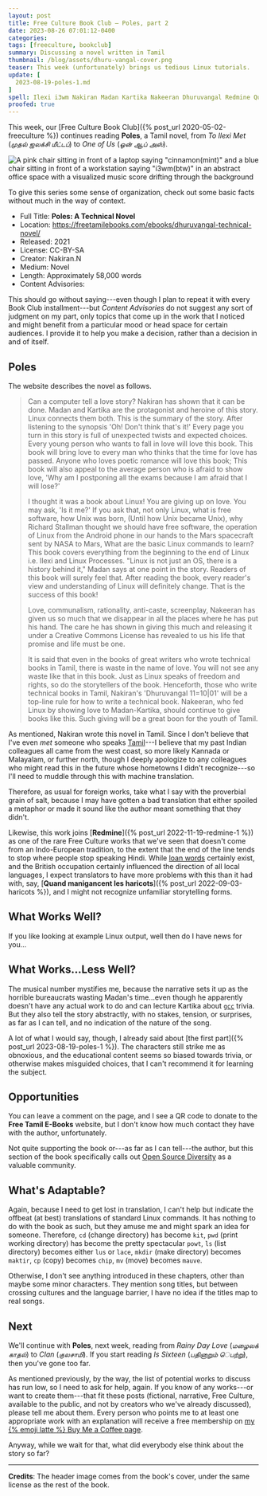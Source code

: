 ```yaml
---
layout: post
title: Free Culture Book Club — Poles, part 2
date: 2023-08-26 07:01:12-0400
categories:
tags: [freeculture, bookclub]
summary: Discussing a novel written in Tamil
thumbnail: /blog/assets/dhuru-vangal-cover.png
teaser: This week (unfortunately) brings us tedious Linux tutorials.
update: [
  2023-08-19-poles-1.md
]
spell: Ilexi i3wm Nakiran Madan Kartika Nakeeran Dhuruvangal Redmine Quand manigancent les gcc cd pwd powt lus mkdir maktir cp mv
proofed: true
---
```


This week, our [Free Culture Book Club]({% post_url 2020-05-02-freeculture %}) continues reading **Poles**, a Tamil novel, from *To Ilexi Met* (*முதல் ஐலக்சி மீட்டப்*) to *One of Us* (*ஒன் ஆப் அஸ்*).

![A pink chair sitting in front of a laptop saying "cinnamon(mint)" and a blue chair sitting in front of a workstation saying "i3wm(btw)" in an abstract office space with a visualized music score drifting through the background](/blog/assets/dhuru-vangal-cover.png "I have no idea what any of this means, but I now feel invested...")

To give this series some sense of organization, check out some basic facts without much in the way of context.

 * Full Title:  **Poles:  A Technical Novel**
 * Location:  <https://freetamilebooks.com/ebooks/dhuruvangal-technical-novel/>
 * Released:  2021
 * License:  CC-BY-SA
 * Creator:  Nakiran.N
 * Medium:  Novel
 * Length:  Approximately 58,000 words
 * Content Advisories:  

This should go without saying---even though I plan to repeat it with every Book Club installment---but *Content Advisories* do not suggest any sort of judgment on my part, only topics that come up in the work that I noticed and might benefit from a particular mood or head space for certain audiences.  I provide it to help you make a decision, rather than a decision in and of itself.

## Poles

The website describes the novel as follows.

 > Can a computer tell a love story? Nakiran has shown that it can be done. Madan and Kartika are the protagonist and heroine of this story. Linux connects them both. This is the summary of the story. After listening to the synopsis 'Oh! Don't think that's it!' Every page you turn in this story is full of unexpected twists and expected choices. Every young person who wants to fall in love will love this book. This book will bring love to every man who thinks that the time for love has passed. Anyone who loves poetic romance will love this book; This book will also appeal to the average person who is afraid to show love, 'Why am I postponing all the exams because I am afraid that I will lose?'
 >
 > I thought it was a book about Linux! You are giving up on love. You may ask, 'Is it me?' If you ask that, not only Linux, what is free software, how Unix was born, (Until how Unix became Unix), why Richard Stallman thought we should have free software, the operation of Linux from the Android phone in our hands to the Mars spacecraft sent by NASA to Mars, What are the basic Linux commands to learn? This book covers everything from the beginning to the end of Linux i.e. Ilexi and Linux Processes. "Linux is not just an OS, there is a history behind it," Madan says at one point in the story. Readers of this book will surely feel that. After reading the book, every reader's view and understanding of Linux will definitely change. That is the success of this book!
 >
 > Love, communalism, rationality, anti-caste, screenplay, Nakeeran has given us so much that we disappear in all the places where he has put his hand. The care he has shown in giving this much and releasing it under a Creative Commons License has revealed to us his life that promise and life must be one.
 >
 > It is said that even in the books of great writers who wrote technical books in Tamil, there is waste in the name of love. You will not see any waste like that in this book. Just as Linux speaks of freedom and rights, so do the storytellers of the book. Henceforth, those who write technical books in Tamil, Nakiran's 'Dhuruvangal 11=10\|01' will be a top-line rule for how to write a technical book. Nakeeran, who fed Linux by showing love to Madan-Kartika, should continue to give books like this. Such giving will be a great boon for the youth of Tamil.

As mentioned, Nakiran wrote this novel in Tamil.  Since I don't believe that I've even *met* someone who speaks [Tamil](https://en.wikipedia.org/wiki/Tamil_language)---I believe that my past Indian colleagues all came from the west coast, so more likely Kannada or Malayalam, or further north, though I deeply apologize to any colleagues who might read this in the future whose hometowns I didn't recognize---so I'll need to muddle through this with machine translation.

Therefore, as usual for foreign works, take what I say with the proverbial grain of salt, because I may have gotten a bad translation that either spoiled a metaphor or made it sound like the author meant something that they didn't.

Likewise, this work joins [**Redmine**]({% post_url 2022-11-19-redmine-1 %}) as one of the rare Free Culture works that we've seen that doesn't come from an Indo-European tradition, to the extent that the end of the line tends to stop where people stop speaking Hindi.  While [loan words](https://en.wikipedia.org/wiki/Indo-Aryan_loanwords_in_Tamil) certainly exist, and the British occupation certainly influenced the direction of all local languages, I expect translators to have more problems with this than it had with, say, [**Quand manigancent les haricots**]({% post_url 2022-09-03-haricots %}), and I might not recognize unfamiliar storytelling forms.

## What Works Well?

If you like looking at example Linux output, well then do I have news for you...

## What Works...Less Well?

The musical number mystifies me, because the narrative sets it up as the horrible bureaucrats wasting Madan's time...even though he apparently doesn't have any actual work to do and can lecture Kartika about [`gcc`](https://en.wikipedia.org/wiki/GNU_Compiler_Collection) trivia.  But they also tell the story abstractly, with no stakes, tension, or surprises, as far as I can tell, and no indication of the nature of the song.

A lot of what I would say, though, I already said about [the first part]({% post_url 2023-08-19-poles-1 %}).  The characters still strike me as obnoxious, and the educational content seems so biased towards trivia, or otherwise makes misguided choices, that I can't recommend it for learning the subject.

## Opportunities

You can leave a comment on the page, and I see a QR code to donate to the **Free Tamil E-Books** website, but I don't know how much contact they have with the author, unfortunately.

Not quite supporting the book or---as far as I can tell---the author, but this section of the book specifically calls out [Open Source Diversity](https://opensourcediversity.org/) as a valuable community.

## What's Adaptable?

Again, because I need to get lost in translation, I can't help but indicate the offbeat (at best) translations of standard Linux commands.  It has nothing to do with the book as such, but they amuse me and might spark an idea for someone.  Therefore, `cd` (change directory) has become `kit`, `pwd` (print working directory) has become the pretty spectacular `powt`, `ls` (list directory) becomes either `lus` or `lace`, `mkdir` (make directory) becomes `maktir`, `cp` (copy) becomes `chip`, `mv` (move) becomes `mauve`.

Otherwise, I don't see anything introduced in these chapters, other than maybe some minor characters.  They mention song titles, but between crossing cultures and the language barrier, I have no idea if the titles map to real songs.

## Next

We'll continue with **Poles**, next week, reading from *Rainy Day Love* (*மழைலக் காதல்*) to *Clan* (*குலசாமி*).  If you start reading *Is Sixteen* (*பதினாறும் ெபற்று*), then you've gone too far.

As mentioned previously, by the way, the list of potential works to discuss has run low, so I need to ask for help, again.  If you know of any works---or want to create them---that fit these posts (fictional, narrative, Free Culture, available to the public, and not by creators who we've already discussed), please tell me about them.  Every person who points me to at least one appropriate work with an explanation will receive a free membership on [my {% emoji latte %} Buy Me a Coffee page](https://buymeacoffee.com/jcolag).

Anyway, while we wait for that, what did everybody else think about the story so far?

* * *

**Credits**:  The header image comes from the book's cover, under the same license as the rest of the book.
